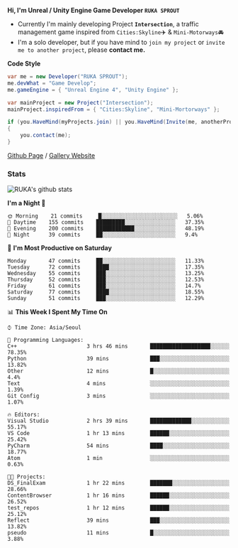 **Hi, I'm Unreal / Unity Engine Game Developer `RUKA SPROUT`**

- Currently I'm mainly developing Project **`Intersection`**, a traffic management game inspired from `Cities:Skyline`✈️ & `Mini-Motorways`🚘
- I'm a solo developer, but if you have mind to `join my project` or `invite me to another project`, please **contact me.**

**Code Style**

```csharp
var me = new Developer("RUKA SPROUT");
me.devWhat = "Game Develop";
me.gameEngine = { "Unreal Engine 4", "Unity Engine" };
```

```csharp
var mainProject = new Project("Intersection");
mainProject.inspiredFrom = { "Cities:Skyline", "Mini-Mortorways" };

if (you.HaveMind(myProjects.join) || you.HaveMind(Invite(me, anotherProject)))
{
    you.contact(me);
}
```

[Github Page](https://lutca1320.github.io/) / [Gallery Website](https://rukasp.xyz/)

### Stats

![RUKA's github stats](https://github-readme-stats.vercel.app/api?username=lutca1320&theme=dracula&show_icons=true&include_all_commits=true&count_private=true&hide=contribs,prs)

<!--START_SECTION:waka-->
**I'm a Night 🦉** 

```text
🌞 Morning    21 commits     █░░░░░░░░░░░░░░░░░░░░░░░░   5.06% 
🌆 Daytime    155 commits    █████████░░░░░░░░░░░░░░░░   37.35% 
🌃 Evening    200 commits    ████████████░░░░░░░░░░░░░   48.19% 
🌙 Night      39 commits     ██░░░░░░░░░░░░░░░░░░░░░░░   9.4%

```
📅 **I'm Most Productive on Saturday** 

```text
Monday       47 commits     ██░░░░░░░░░░░░░░░░░░░░░░░   11.33% 
Tuesday      72 commits     ████░░░░░░░░░░░░░░░░░░░░░   17.35% 
Wednesday    55 commits     ███░░░░░░░░░░░░░░░░░░░░░░   13.25% 
Thursday     52 commits     ███░░░░░░░░░░░░░░░░░░░░░░   12.53% 
Friday       61 commits     ███░░░░░░░░░░░░░░░░░░░░░░   14.7% 
Saturday     77 commits     ████░░░░░░░░░░░░░░░░░░░░░   18.55% 
Sunday       51 commits     ███░░░░░░░░░░░░░░░░░░░░░░   12.29%

```


📊 **This Week I Spent My Time On** 

```text
⌚︎ Time Zone: Asia/Seoul

💬 Programming Languages: 
C++                      3 hrs 46 mins       ███████████████████░░░░░░   78.35% 
Python                   39 mins             ███░░░░░░░░░░░░░░░░░░░░░░   13.82% 
Other                    12 mins             █░░░░░░░░░░░░░░░░░░░░░░░░   4.4% 
Text                     4 mins              ░░░░░░░░░░░░░░░░░░░░░░░░░   1.39% 
Git Config               3 mins              ░░░░░░░░░░░░░░░░░░░░░░░░░   1.07%

🔥 Editors: 
Visual Studio            2 hrs 39 mins       █████████████░░░░░░░░░░░░   55.17% 
VS Code                  1 hr 13 mins        ██████░░░░░░░░░░░░░░░░░░░   25.42% 
PyCharm                  54 mins             ████░░░░░░░░░░░░░░░░░░░░░   18.77% 
Atom                     1 min               ░░░░░░░░░░░░░░░░░░░░░░░░░   0.63%

🐱‍💻 Projects: 
DS_FinalExam             1 hr 22 mins        ███████░░░░░░░░░░░░░░░░░░   28.66% 
ContentBrowser           1 hr 16 mins        ██████░░░░░░░░░░░░░░░░░░░   26.52% 
test_repos               1 hr 12 mins        ██████░░░░░░░░░░░░░░░░░░░   25.12% 
Reflect                  39 mins             ███░░░░░░░░░░░░░░░░░░░░░░   13.82% 
pseudo                   11 mins             █░░░░░░░░░░░░░░░░░░░░░░░░   3.88%

```


<!--END_SECTION:waka-->
